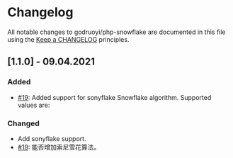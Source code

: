 # Changelog

All notable changes to godruoyi/php-snowflake are documented in this file using the [Keep a CHANGELOG](http://keepachangelog.com/) principles.

## [1.1.0] - 09.04.2021

### Added

- [#19](https://github.com/godruoyi/php-snowflake/issues/19): Added support for sonyflake Snowflake algorithm. Supported values are:

### Changed

- Add sonyflake support.
- [#19](https://github.com/godruoyi/php-snowflake/issues/19): 能否增加索尼雪花算法。

